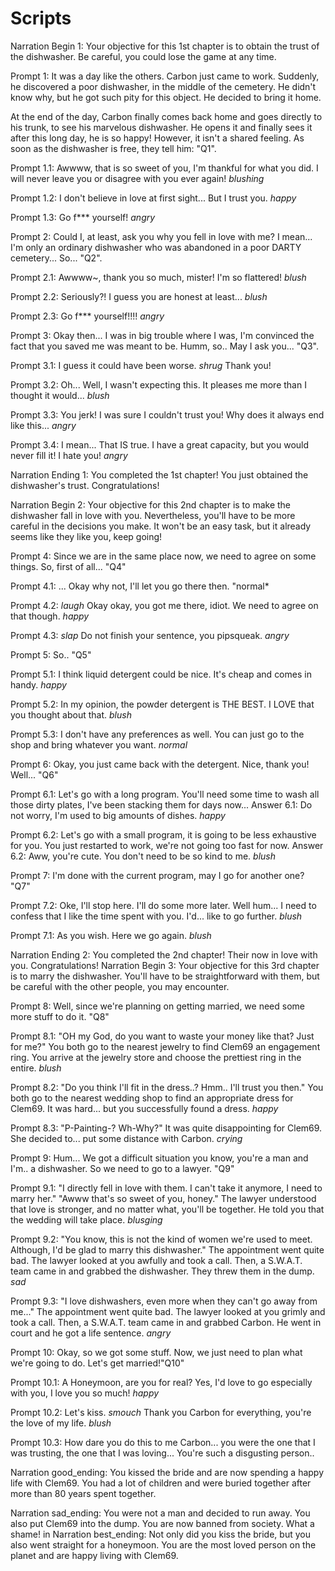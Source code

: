 # Scripts

Narration Begin 1:
Your objective for this 1st chapter is to obtain the trust of the dishwasher. Be careful, you could lose the game at any time.

Prompt 1:
It was a day like the others. Carbon just came to work. Suddenly, he discovered a poor dishwasher, in the middle of the cemetery. He didn't know why, but he got such pity for this object. He decided to bring it home.

At the end of the day, Carbon finally comes back home and goes directly to his trunk, to see his marvelous dishwasher.
He opens it and finally sees it after this long day, he is so happy! However, it isn't a shared feeling. As soon as the dishwasher is free, they tell him: "Q1".

Prompt 1.1:
Awwww, that is so sweet of you, I'm thankful for what you did. I will never leave you or disagree with you ever again! *blushing*

Prompt 1.2:
I don't believe in love at first sight... But I trust you. *happy*

Prompt 1.3:
Go f*** yourself! *angry*

Prompt 2:
Could I, at least, ask you why you fell in love with me? I mean... I'm only an ordinary dishwasher who was abandoned in a poor DARTY cemetery... So... "Q2".

Prompt 2.1:
Awwww~, thank you so much, mister! I'm so flattered! *blush*

Prompt 2.2:
Seriously?! I guess you are honest at least... *blush*

Prompt 2.3:
Go f*** yourself!!!! *angry*

Prompt 3:
Okay then...  I was in big trouble where I was, I'm convinced the fact that you saved me was meant to be. Humm, so.. May I ask you... "Q3".

Prompt 3.1:
I guess it could have been worse. *shrug* Thank you!

Prompt 3.2:
Oh... Well, I wasn't expecting this. It pleases me more than I thought it would... *blush*

Prompt 3.3:
You jerk! I was sure I couldn't trust you! Why does it always end like this... *angry*

Prompt 3.4:
I mean... That IS true. I have a great capacity, but you would never fill it! I hate you! *angry*

Narration Ending 1:
You completed the 1st chapter! You just obtained the dishwasher's trust. Congratulations!

Narration Begin 2:
Your objective for this 2nd chapter is to make the dishwasher fall in love with you. Nevertheless, you'll have to be more careful in the decisions you make. It won't be an easy task, but it already seems like they like you, keep going!

Prompt 4:
Since we are in the same place now, we need to agree on some things. So, first of all... "Q4"

Prompt 4.1:
... Okay why not, I'll let you go there then. "normal*

Prompt 4.2:
*laugh* Okay okay, you got me there, idiot. We need to agree on that though. *happy*

Prompt 4.3:
*slap* Do not finish your sentence, you pipsqueak. *angry*

Prompt 5:
So.. "Q5"

Prompt 5.1:
I think liquid detergent could be nice. It's cheap and comes in handy. *happy*

Prompt 5.2:
In my opinion, the powder detergent is THE BEST. I LOVE that you thought about that. *blush*

Prompt 5.3:
I don't have any preferences as well. You can just go to the shop and bring whatever you want. *normal*

Prompt 6:
Okay, you just came back with the detergent. Nice, thank you! Well... "Q6"

Prompt 6.1:
Let's go with a long program. You'll need some time to wash all those dirty plates, I've been stacking them for days now...
Answer 6.1:
Do not worry, I'm used to big amounts of dishes. *happy*

Prompt 6.2:
Let's go with a small program, it is going to be less exhaustive for you. You just restarted to work, we're not going too fast for now.
Answer 6.2:
Aww, you're cute. You don't need to be so kind to me. *blush*

Prompt 7:
I'm done with the current program, may I go for another one? "Q7"

Prompt 7.2:
Oke, I'll stop here. I'll do some more later.
Well hum... I need to confess that I like the time spent with you. I'd... like to go further. *blush*

Prompt 7.1:
As you wish. Here we go again. *blush*

Narration Ending 2:
You completed the 2nd chapter! Their now in love with you. Congratulations!
Narration Begin 3:
Your objective for this 3rd chapter is to marry the dishwasher. You'll have to be straightforward with them, but be careful with the other people, you may encounter.

Prompt 8:
Well, since we're planning on getting married, we need some more stuff to do it. "Q8"

Prompt 8.1:
"OH my God, do you want to waste your money like that? Just for me?" You both go to the nearest jewelry to find Clem69 an engagement ring. You arrive at the jewelry store and choose the prettiest ring in the entire. *blush*

Prompt 8.2:
"Do you think I'll fit in the dress..? Hmm.. I'll trust you then." You both go to the nearest wedding shop to find an appropriate dress for Clem69. It was hard... but you successfully found a dress. *happy*

Prompt 8.3:
"P-Painting-? Wh-Why?" It was quite disappointing for Clem69. She decided to... put some distance with Carbon. *crying*

Prompt 9:
Hum... We got a difficult situation you know, you're a man and I'm.. a dishwasher. So we need to go to a lawyer. "Q9"

Prompt 9.1:
"I directly fell in love with them. I can't take it anymore, I need to marry her."
"Awww that's so sweet of you, honey." The lawyer understood that love is stronger, and no matter what, you'll be together. He told you that the wedding will take place. *blusging*

Prompt 9.2:
"You know, this is not the kind of women we're used to meet. Although, I'd be glad to marry this dishwasher."
The appointment went quite bad. The lawyer looked at you awfully and took a call. Then, a S.W.A.T. team came in and grabbed the dishwasher. They threw them in the dump. *sad*

Prompt 9.3:
"I love dishwashers, even more when they can't go away from me..."
The appointment went quite bad. The lawyer looked at you grimly and took a call. Then, a S.W.A.T. team came in and grabbed Carbon. He went in court and he got a life sentence. *angry*

Prompt 10:
Okay, so we got some stuff. Now, we just need to plan what we're going to do. Let's get married!"Q10"

Prompt 10.1:
A Honeymoon, are you for real? Yes, I'd love to go especially with you, I love you so much! *happy*

Prompt 10.2:
Let's kiss. *smouch* Thank you Carbon for everything, you're the love of my life. *blush*

Prompt 10.3:
How dare you do this to me Carbon... you were the one that I was trusting, the one that I was loving... You're such a disgusting person..

Narration good_ending:
You kissed the bride and are now spending a happy life with Clem69. You had a lot of children and were buried together after more than 80 years spent together.

Narration sad_ending:
You were not a man and decided to run away. You also put Clem69 into the dump. You are now banned from society. What a shame!
in
Narration best_ending:
Not only did you kiss the bride, but you also went straight for a honeymoon. You are the most loved person on the planet and are happy living with Clem69.
